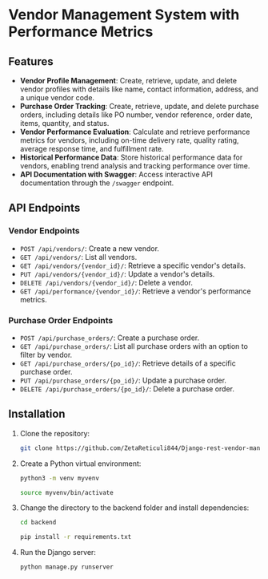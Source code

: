 # Vendor Management System with Performance Metrics

## Features

- **Vendor Profile Management**: Create, retrieve, update, and delete vendor profiles with details like name, contact information, address, and a unique vendor code.
- **Purchase Order Tracking**: Create, retrieve, update, and delete purchase orders, including details like PO number, vendor reference, order date, items, quantity, and status.
- **Vendor Performance Evaluation**: Calculate and retrieve performance metrics for vendors, including on-time delivery rate, quality rating, average response time, and fulfillment rate.
- **Historical Performance Data**: Store historical performance data for vendors, enabling trend analysis and tracking performance over time.
- **API Documentation with Swagger**: Access interactive API documentation through the `/swagger` endpoint.

## API Endpoints

### Vendor Endpoints

- `POST /api/vendors/`: Create a new vendor.
- `GET /api/vendors/`: List all vendors.
- `GET /api/vendors/{vendor_id}/`: Retrieve a specific vendor's details.
- `PUT /api/vendors/{vendor_id}/`: Update a vendor's details.
- `DELETE /api/vendors/{vendor_id}/`: Delete a vendor.
- `GET /api/performance/{vendor_id}/`: Retrieve a vendor's performance metrics.

### Purchase Order Endpoints

- `POST /api/purchase_orders/`: Create a purchase order.
- `GET /api/purchase_orders/`: List all purchase orders with an option to filter by vendor.
- `GET /api/purchase_orders/{po_id}/`: Retrieve details of a specific purchase order.
- `PUT /api/purchase_orders/{po_id}/`: Update a purchase order.
- `DELETE /api/purchase_orders/{po_id}/`: Delete a purchase order.


## Installation

1. Clone the repository:
    ```bash
    git clone https://github.com/ZetaReticuli844/Django-rest-vendor-management-api.git
    ```

2. Create a Python virtual environment:
    ```bash
    python3 -m venv myvenv
    ```
    ```bash
    source myvenv/bin/activate
    ```

3. Change the directory to the backend folder and install dependencies:
    ```bash
    cd backend
    ```
    ```bash
    pip install -r requirements.txt
    ```

4. Run the Django server:
    ```bash
    python manage.py runserver
    ```